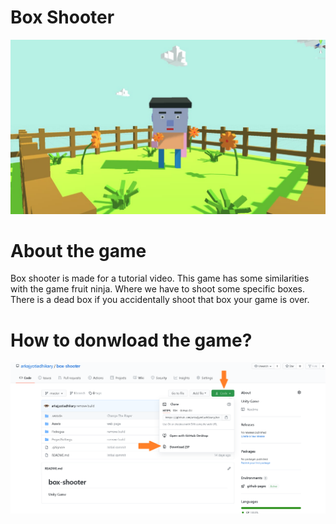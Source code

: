 # Box Shooter

![Box%20Shooter%205f21ea8a05bf4f5d81dd23f8fbfeaa74/WhatsApp_Image_2020-10-14_at_11.09.29_PM.jpeg](Box%20Shooter%205f21ea8a05bf4f5d81dd23f8fbfeaa74/WhatsApp_Image_2020-10-14_at_11.09.29_PM.jpeg)

# About the game

Box shooter is made for a tutorial video. This game has some similarities with the game fruit ninja. Where we have to shoot some specific boxes. There is a dead box if you accidentally shoot that box your game is over.

# How to donwload the game?

![Box%20Shooter%205f21ea8a05bf4f5d81dd23f8fbfeaa74/Untitled.png](Box%20Shooter%205f21ea8a05bf4f5d81dd23f8fbfeaa74/Untitled.png)
